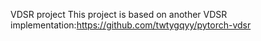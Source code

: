 VDSR project
This project is based on another VDSR implementation:https://github.com/twtygqyy/pytorch-vdsr
